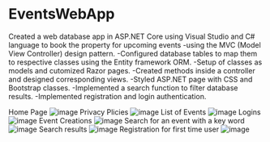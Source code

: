 # EventsWebApp

Created a web database app in ASP.NET Core using Visual Studio and C# language to book the property for upcoming events 
-using the MVC (Model View Controller) design pattern. 
-Configured database tables to map them to respective classes using the Entity framework ORM. 
-Setup of classes as models and cutomized Razor pages. 
-Created methods inside a controller and designed corresponding views. 
-Styled ASP.NET page with CSS and Bootstrap classes. 
-Implemented a search function to filter database results.
-Implemented registration and login authentication. 

Home Page
![image](https://user-images.githubusercontent.com/108374844/181635011-c7b7d91f-6976-4057-848c-61fd22736e29.png)
Privacy Plicies
![image](https://user-images.githubusercontent.com/108374844/181635121-1ddac916-85f2-442e-8591-d4957021606c.png)
List of Events
![image](https://user-images.githubusercontent.com/108374844/181635151-967d855c-6276-46de-aa1b-913057236878.png)
Logins
![image](https://user-images.githubusercontent.com/108374844/181635171-f79432a8-6f2d-4699-8053-807babe412d8.png)
Event Creations
![image](https://user-images.githubusercontent.com/108374844/181635214-c8d240d5-69b3-4562-9988-7fff71d487d5.png)
Search for an event with a key word
![image](https://user-images.githubusercontent.com/108374844/181635265-3445a588-ee28-4209-94ef-5871f26b09f0.png)
Search results
![image](https://user-images.githubusercontent.com/108374844/181635312-94f8891b-41e6-4628-94cd-9ec103ddb5b8.png)
Registration for first time user
![image](https://user-images.githubusercontent.com/108374844/181635379-a8b782ef-18a0-4502-91b1-79525f3e8952.png)
